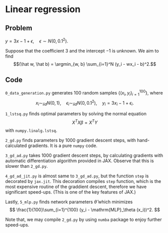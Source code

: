# Linear regression

## Problem

$y = 3x -1 + \epsilon, \quad \epsilon\sim N(0, 0.1^2)$.

Suppose that the coefficient $3$ and the intercept $-1$ is unknown.
We aim to find 
$$(\hat w, \hat b) = \argmin_{w, b} \sum_{i=1}^N (y_i - wx_i - b)^2.$$

## Code

```0_data_generation.py``` generates 100 random samples $\{(x_i, y_i)_{i=1}^{100}\}$,
where 
$$x_i \sim_{iid} N(0, 1), \quad \epsilon_i \sim_{iid} N(0, 0.1^2), \quad y_i = 3 x_i - 1 + \epsilon_i.$$

```1_lstsq.py``` finds optimal parameters by solving the normal equation
$$X^T X \beta = X^T Y$$
with ```numpy.linalg.lstsq```.

```2_gd.py``` finds parameters by 1000 gradient descent steps, with hand-calculated gradients.
It is a pure ```numpy``` code.

```3_gd_ad.py``` takes 1000 gradient descent steps, by calculating gradients with automatic differentiation algorithm provided in JAX.
Observe that this is slower than ```2_gd.py```.

```4_gd_ad_jit.py``` is almost same to ```3_gd_ad.py```,
but the function ```step``` is decorated by ```jax.jit```.
This decoration compiles ```step``` function, which is the most expensive routine of the graddient descent,
therefore we have significant speed-ups.
(This is one of the key features of JAX.)

Lastly, ```5_mlp.py``` finds network parameters $\hat \theta$ which minimizes
$$ \frac{1}{100}\sum_{i=1}^{100} (y_i - \mathrm{MLP}_\theta (x_i))^2. $$

Note that, we may compile ```2_gd.py``` by using ```numba``` package to enjoy further speed-ups.
